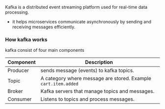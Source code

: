 Kafka is a distributed event streaming platform used for real-time data processing. 
- it helps microservices communicate asynchronously by sending and receiving messages efficiently.

### How kafka works
kafka consist of four main components

| Component | Description                                                    |
| --------- | -------------------------------------------------------------- |
| Producer  | sends message (events) to kafka topics.                        |
| Topic     | A category where message are stored. Example `cart.item.added` |
| Broker    | Kafka servers that manage topics and messages.                 |
| Consumer  | Listens to topics and process messages.                        |
